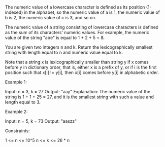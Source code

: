 The numeric value of a lowercase character is defined as its position
(1-indexed) in the alphabet, so the numeric value of a is 1, the numeric
value of b is 2, the numeric value of c is 3, and so on.

The numeric value of a string consisting of lowercase characters is defined
as the sum of its characters' numeric values. For example, the numeric value
of the string "abe" is equal to 1 + 2 + 5 = 8.

You are given two integers n and k. Return the lexicographically smallest
string with length equal to n and numeric value equal to k.

Note that a string x is lexicographically smaller than string y if x comes
before y in dictionary order, that is, either x is a prefix of y, or if i is
the first position such that x[i] != y[i], then x[i] comes before y[i] in
alphabetic order.


Example 1:


Input: n = 3, k = 27
Output: "aay"
Explanation: The numeric value of the string is 1 + 1 + 25 = 27, and it is
the smallest string with such a value and length equal to 3.


Example 2:


Input: n = 5, k = 73
Output: "aaszz"



Constraints:


1 <= n <= 10^5
n <= k <= 26 * n




